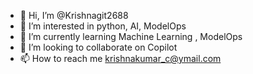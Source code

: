 - 👋 Hi, I’m @Krishnagit2688
- 👀 I’m interested in python, AI, ModelOps
- 🌱 I’m currently learning Machine Learning , ModelOps
- 💞️ I’m looking to collaborate on Copilot
- 📫 How to reach me krishnakumar_c@ymail.com

<!---
Krishnagit2688/Krishnagit2688 is a ✨ special ✨ repository because its `README.md` (this file) appears on your GitHub profile.
You can click the Preview link to take a look at your changes.
--->
